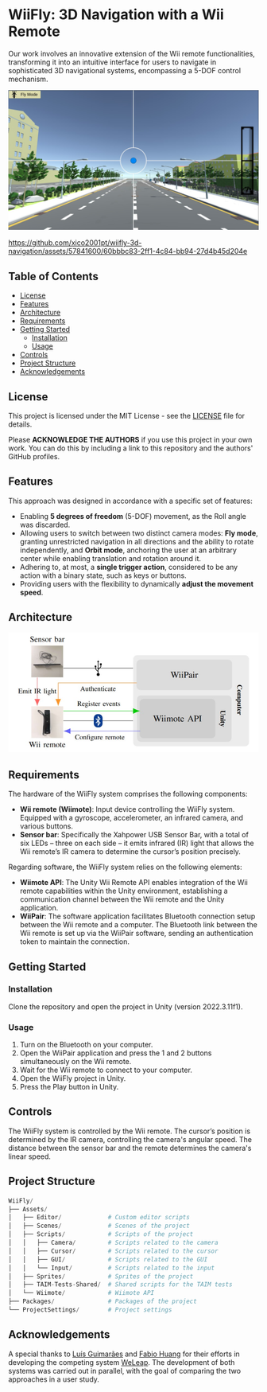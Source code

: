 # WiiFly: 3D Navigation with a Wii Remote

Our work involves an innovative extension of the Wii remote functionalities, transforming it into an intuitive interface for users to navigate in sophisticated 3D navigational systems, encompassing a 5-DOF control mechanism.

![WiiFly Preview](Images/WiiFlyPreview.jpg)

https://github.com/xico2001pt/wiifly-3d-navigation/assets/57841600/60bbbc83-2ff1-4c84-bb94-27d4b45d204e

## Table of Contents

- [License](#license)
- [Features](#features)
- [Architecture](#architecture)
- [Requirements](#requirements)
- [Getting Started](#getting-started)
  - [Installation](#installation)
  - [Usage](#usage)
- [Controls](#controls)
- [Project Structure](#project-structure)
- [Acknowledgements](#acknowledgements)

## License

This project is licensed under the MIT License - see the [LICENSE](LICENSE) file for details.

Please **ACKNOWLEDGE THE AUTHORS** if you use this project in your own work. You can do this by including a link to this repository and the authors' GitHub profiles.

## Features

This approach was designed in accordance with a specific set of features:
- Enabling **5 degrees of freedom** (5-DOF) movement, as the Roll angle was discarded.
- Allowing users to switch between two distinct camera modes: **Fly mode**, granting unrestricted navigation in all directions and the ability to rotate independently, and **Orbit mode**, anchoring the user at an arbitrary center while enabling translation and rotation around it.
- Adhering to, at most, a **single trigger action**, considered to be any action with a binary state, such as keys or buttons.
- Providing users with the flexibility to dynamically **adjust the movement speed**.

## Architecture

![WiiFly Architecture](Images/WiiFlyArchitecture.jpg)

## Requirements

The hardware of the WiiFly system comprises the following
components:
- **Wii remote (Wiimote)**: Input device controlling the WiiFly system. Equipped with a gyroscope, accelerometer, an infrared camera, and various buttons.
- **Sensor bar**: Specifically the Xahpower
USB Sensor Bar, with a total of six LEDs – three
on each side – it emits infrared (IR) light that allows the
Wii remote’s IR camera to determine the cursor’s position
precisely.

Regarding software, the WiiFly system relies on the following elements:
- **Wiimote API**: The Unity Wii Remote API enables integration of the Wii remote capabilities within the Unity environment, establishing a communication channel between the Wii remote and the Unity application.
- **WiiPair**: The software application facilitates Bluetooth connection setup between the Wii remote and a computer. The Bluetooth link between the Wii remote is set up via the WiiPair software, sending an authentication token to maintain the connection.

## Getting Started

### Installation

Clone the repository and open the project in Unity (version 2022.3.11f1).

### Usage

1. Turn on the Bluetooth on your computer.
2. Open the WiiPair application and press the 1 and 2 buttons simultaneously on the Wii remote.
3. Wait for the Wii remote to connect to your computer.
4. Open the WiiFly project in Unity.
5. Press the Play button in Unity.

## Controls

The WiiFly system is controlled by the Wii remote. The cursor’s position is determined by the IR camera, controlling the camera's angular speed. The distance between the sensor bar and the remote determines the camera's linear speed.

## Project Structure

```python
WiiFly/
├── Assets/
│   ├── Editor/             # Custom editor scripts
│   ├── Scenes/             # Scenes of the project
│   ├── Scripts/            # Scripts of the project
│   │   ├── Camera/         # Scripts related to the camera
│   │   ├── Cursor/         # Scripts related to the cursor
│   │   ├── GUI/            # Scripts related to the GUI
│   │   └── Input/          # Scripts related to the input
│   ├── Sprites/            # Sprites of the project
│   ├── TAIM-Tests-Shared/  # Shared scripts for the TAIM tests
│   └── Wiimote/            # Wiimote API
├── Packages/               # Packages of the project
└── ProjectSettings/        # Project settings
```

## Acknowledgements

A special thanks to [Luís Guimarães](https://github.com/luismrguimaraes) and [Fabio Huang](https://github.com/FabioMiguel2000) for their efforts in developing the competing system [WeLeap](https://github.com/FabioMiguel2000/Leap-Motion-3D-Navigation). The development of both systems was carried out in parallel, with the goal of comparing the two approaches in a user study.
